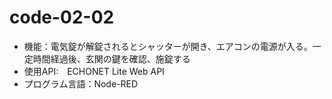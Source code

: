 # code-02-02
- 機能：電気錠が解錠されるとシャッターが開き、エアコンの電源が入る。一定時間経過後、玄関の鍵を確認、施錠する
- 使用API:　ECHONET Lite Web API
- プログラム言語：Node-RED
